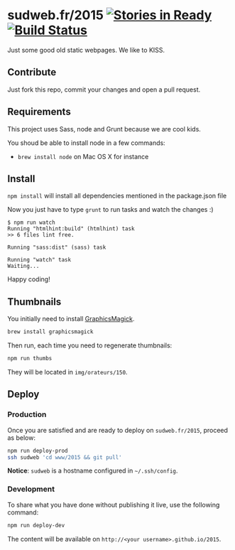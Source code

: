 # sudweb.fr/2015 [![Stories in Ready](https://badge.waffle.io/sudweb/2015.png?label=ready&title=Ready)](https://waffle.io/sudweb/2015) [![Build Status](https://travis-ci.org/sudweb/2015.png?branch=master)](https://travis-ci.org/sudweb/2015)

Just some good old static webpages. We like to KISS.

## Contribute

Just fork this repo, commit your changes and open a pull request.

## Requirements

This project uses Sass, node and Grunt because we are cool kids.

You shoud be able to install node in a few commands:

* `brew install node` on Mac OS X for instance

## Install

`npm install` will install all dependencies mentioned in the package.json file

Now you just have to type `grunt` to run tasks and watch the changes :)

```
$ npm run watch
Running "htmlhint:build" (htmlhint) task
>> 6 files lint free.

Running "sass:dist" (sass) task

Running "watch" task
Waiting...
```

Happy coding!

## Thumbnails

You initially need to install [GraphicsMagick](http://www.graphicsmagick.org).

```bash
brew install graphicsmagick
```

Then run, each time you need to regenerate thumbnails:

```bash
npm run thumbs
```

They will be located in `img/orateurs/150`.

## Deploy

### Production

Once you are satisfied and are ready to deploy on `sudweb.fr/2015`, proceed as below:

```bash
npm run deploy-prod
ssh sudweb 'cd www/2015 && git pull'
```

**Notice**: `sudweb` is a hostname configured in `~/.ssh/config`.

### Development

To share what you have done without publishing it live, use the following command:

```bash
npm run deploy-dev
```

The content will be available on `http://<your username>.github.io/2015`.
